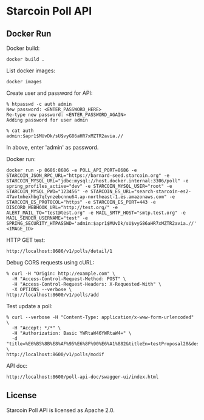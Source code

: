 # Starcoin Poll API

## Docker Run

Docker build:

```shell
docker build .
```

List docker images:

```shell
docker images
```

Create user and password for API:

```shell
% htpasswd -c auth admin
New password: <ENTER_PASSWORD_HERE>
Re-type new password: <ENTER_PASSWORD_AGAIN>
Adding password for user admin

% cat auth 
admin:$apr1$MUvDk/sU$vyG86aHR7xMZTR2avia.//
```

In above, enter 'admin' as password.

Docker run:

```shell
docker run -p 8686:8686 -e POLL_API_PORT=8686 -e STARCOIN_JSON_RPC_URL="https://barnard-seed.starcoin.org" -e STARCOIN_MYSQL_URL="jdbc:mysql://host.docker.internal:3306/poll" -e spring_profiles_active="dev" -e STARCOIN_MYSQL_USER="root" -e STARCOIN_MYSQL_PWD="123456" -e STARCOIN_ES_URL="search-starcoin-es2-47avtmhexhbg7qtynzebcnnu64.ap-northeast-1.es.amazonaws.com" -e STARCOIN_ES_PROTOCOL="https" -e STARCOIN_ES_PORT=443 -e DISCORD_WEBHOOK_URL="http://test.org/" -e ALERT_MAIL_TO="test@test.org" -e MAIL_SMTP_HOST="smtp.test.org" -e MAIL_SENDER_USERNAME="test" -e SPRING_SECURITY_HTPASSWD='admin:$apr1$MUvDk/sU$vyG86aHR7xMZTR2avia.//' <IMAGE_ID>
```

HTTP GET test:

```text
http://localhost:8686/v1/polls/detail/1
```

Debug CORS requests using cURL:

```shell
% curl -H "Origin: http://example.com" \                                                                                 
  -H "Access-Control-Request-Method: POST" \
  -H "Access-Control-Request-Headers: X-Requested-With" \
  -X OPTIONS --verbose \
http://localhost:8600/v1/polls/add
```

Test update a poll:

```shell
% curl --verbose -H "Content-Type: application/x-www-form-urlencoded" \
  -H "Accept: */*" \
  -H "Authorization: Basic YWRtaW46YWRtaW4=" \
  -d "title=%E6%B5%8B%E8%AF%95%E6%8F%90%E6%A1%882&titleEn=testProposal28&descriptionEn=proposal+description+2&description=%E6%B5%8B%E8%AF%95%E6%8F%90%E6%A1%88%E6%8F%8F%E8%BF%B02%E4%B8%AD%E6%96%87&creator=0x4234234234&network=main&status=1&link=https%3A%3A%2F%2Fgithub.com%2Fdiscussions%2F343&typeArgs1=0x1%3A%3AToken%3A%3AToken&idOnChain=8&databaseID=47&forVotes=1000000&againstVotes=1000&endTime=1688988888&id=47" \
http://localhost:8600/v1/polls/modif
```

API doc:

```text
http://localhost:8600/poll-api-doc/swagger-ui/index.html
```

## License

Starcoin Poll API is licensed as Apache 2.0.